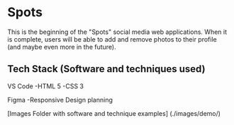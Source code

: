 # Spots

This is the beginning of the "Spots" social media web applications.
When it is complete, users will be able to add and remove photos to their profile (and maybe even more in the future).

## Tech Stack (Software and techniques used)

VS Code
-HTML 5
-CSS 3

Figma
-Responsive Design planning

[Images Folder with software and technique examples] (./images/demo/)
